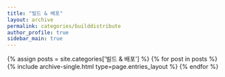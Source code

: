 ```yaml
---
title: "빌드 & 배포"
layout: archive
permalink: categories/builddistribute
author_profile: true
sidebar_main: true
---
```



{% assign posts = site.categories['빌드 & 배포'] %}
{% for post in posts %} {% include archive-single.html type=page.entries_layout %} {% endfor %}